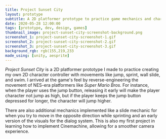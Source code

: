 ```yaml
---
title: Project Sunset City
layout: prototype
subtitle: A 2D platformer prototype to practice game mechanics and character controller development.
date: 2020-05-28 12:00:00
tags: [prototype, dev, design, games]
thumbnail_image: project-sunset-city-screenshot-background.png
screenshot_1: project-sunset-city-screenshot-1.gif
screenshot_2: project-sunset-city-screenshot-2.gif
screenshot_3: project-sunset-city-screenshot-3.gif
background_rgb: rgb(155,219,233
made_using: [unity, aesprite]
---
```

_Project Sunset City_ is a 2D platformer prototype I made to practice creating my own 2D character controller with movements like jump, sprint, wall slide, and swim. I arrived at the game's feel by reverse-engineering the movement of NES-era platformers like _Super Mario Bros._ For instance, when the player uses the jump button, releasing it early will make the player character not jump as high, but if the player keeps the jump button depressed for longer, the character will jump higher.

There are also additional mechanics implemented like a slide mechanic for when you try to move in the opposite direction while sprinting and an early version of the visuals for the dialog system. This is also my first project in learning how to implement Cinemachine, allowing for a smoother camera experience.